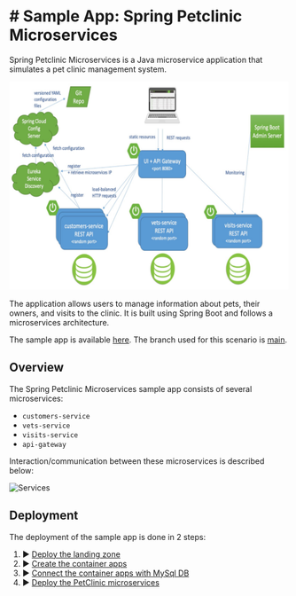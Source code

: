 # # Sample App: Spring Petclinic Microservices

Spring Petclinic Microservices is a Java microservice application that simulates a pet clinic management system.

![Spring Petclinic Microservices](docs/spring-petclinic-overview.png)

The application allows users to manage information about pets, their owners, and visits to the clinic. It is built using Spring Boot and follows a microservices architecture.

The sample app is available [here](https://github.com/azure-samples/spring-petclinic-microservices). The branch used for this scenario is [main](https://github.com/azure-samples/spring-petclinic-microservices/tree/main).

## Overview

The Spring Petclinic Microservices sample app consists of several microservices:

* `customers-service`
* `vets-service`
* `visits-service`
* `api-gateway`

Interaction/communication between these microservices is described below:

![Services](docs/media/spring-petclinic-sequence-diagram.png)

## Deployment

The deployment of the sample app is done in 2 steps:

1. :arrow_forward: [Deploy the landing zone](./docs/01-landing-zone.md)
2. :arrow_forward: [Create the container apps](./docs/02-container-apps.md)
2. :arrow_forward: [Connect the container apps with MySql DB](./docs/03-connect-to-db.md)
2. :arrow_forward: [Deploy the PetClinic microservices](./docs/04-deploy-apps.md)
